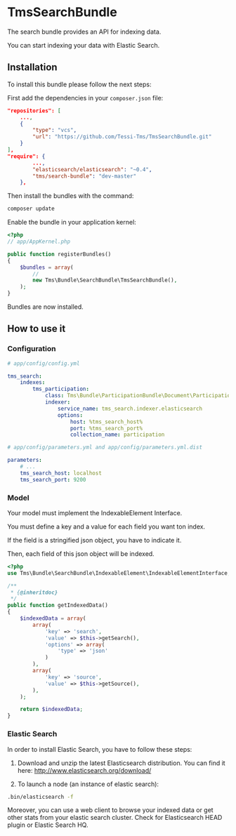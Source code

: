 TmsSearchBundle
======================

The search bundle provides an API for indexing data.

You can start indexing your data with Elastic Search.


Installation
------------

To install this bundle please follow the next steps:

First add the dependencies in your `composer.json` file:

```json
"repositories": [
    ...,
    {
        "type": "vcs",
        "url": "https://github.com/Tessi-Tms/TmsSearchBundle.git"
    }
],
"require": {
        ...,
        "elasticsearch/elasticsearch": "~0.4",
        "tms/search-bundle": "dev-master"
    },
```

Then install the bundles with the command:

```sh
composer update
```

Enable the bundle in your application kernel:

```php
<?php
// app/AppKernel.php

public function registerBundles()
{
    $bundles = array(
        //
        new Tms\Bundle\SearchBundle\TmsSearchBundle(),
    );
}
```

Bundles are now installed.


How to use it
-------------

### Configuration


``` yaml
# app/config/config.yml

tms_search:
    indexes:
        tms_participation:
            class: Tms\Bundle\ParticipationBundle\Document\Participation
            indexer:
                service_name: tms_search.indexer.elasticsearch
                options:
                    host: %tms_search_host%
                    port: %tms_search_port%
                    collection_name: participation

```


``` yaml
# app/config/parameters.yml and app/config/parameters.yml.dist

parameters:
    # ...
    tms_search_host: localhost
    tms_search_port: 9200
```

### Model

Your model must implement the IndexableElement Interface.

You must define a key and a value for each field you want ton index.

If the field is a stringified json object, you have to indicate it.

Then, each field of this json object will be indexed.


``` php
<?php
use Tms\Bundle\SearchBundle\IndexableElement\IndexableElementInterface;

/**
 * {@inheritdoc}
 */
public function getIndexedData()
{
    $indexedData = array(
        array(
            'key' => 'search',
            'value' => $this->getSearch(),
            'options' => array(
                'type' => 'json'
            )
        ),
        array(
            'key' => 'source',
            'value' => $this->getSource(),
        ),
    );

    return $indexedData;
}
```

### Elastic Search

In order to install Elastic Search, you have to follow these steps:

1. Download and unzip the latest Elasticsearch distribution. You can find it here: http://www.elasticsearch.org/download/

2. To launch a node (an instance of elastic search):

``` sh
.bin/elasticsearch -f
```

Moreover, you can use a web client to browse your indexed data or get other stats from your elastic search cluster.
Check for Elasticsearch HEAD plugin or Elastic Search HQ.


